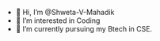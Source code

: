- 👋 Hi, I’m @Shweta-V-Mahadik
- 👀 I’m interested in Coding
- 🌱 I’m currently pursuing my Btech in CSE.


<!---
Shweta-V-Mahadik/Shweta-V-Mahadik is a ✨ special ✨ repository because its `README.md` (this file) appears on your GitHub profile.
You can click the Preview link to take a look at your changes.
--->
